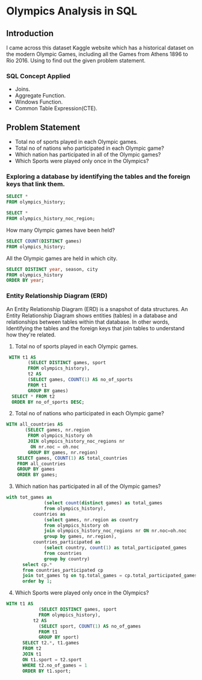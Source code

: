# Olympics Analysis in SQL

## Introduction
I came across this dataset Kaggle website which has a historical dataset on the modern Olympic Games, including all the Games from Athens 1896 to Rio 2016. Using to find out the given problem statement.

### SQL Concept Applied
- Joins.
- Aggregate Function.
- Windows Function.
- Common Table Expression(CTE).

## Problem Statement
- Total no of sports played in each Olympic games.
- Total no of nations who participated in each Olympic game?
- Which nation has participated in all of the Olympic games?
- Which Sports were played only once in the Olympics?


### Exploring a database by identifying the tables and the foreign keys that link them.

```sql
SELECT *
FROM olympics_history;
```

```sql
SELECT *
FROM olympics_history_noc_region;
```

How many Olympic games have been held?

```sql
SELECT COUNT(DISTINCT games)
FROM olympics_history;
```

All the Olympic games are held in which city.

```sql
SELECT DISTINCT year, season, city
FROM olympics_history 
ORDER BY year;
```

### Entity Relationship Diagram (ERD)

An Entity Relationship Diagram (ERD) is a snapshot of data structures. An Entity Relationship Diagram shows entities (tables) in a database and relationships between tables within that database. In other words,
Identifying the tables and the foreign keys that join tables to understand how they're related.

1. Total no of sports played in each Olympic games.

```sql
 WITH t1 AS
      	(SELECT DISTINCT games, sport
      	FROM olympics_history),
        t2 AS
      	(SELECT games, COUNT(1) AS no_of_sports
      	FROM t1
      	GROUP BY games)
  SELECT * FROM t2
  ORDER BY no_of_sports DESC;
```

2. Total no of nations who participated in each Olympic game?

```sql
WITH all_countries AS
       (SELECT games, nr.region
        FROM olympics_history oh
        JOIN olympics_history_noc_regions nr 
		 ON nr.noc = oh.noc
        GROUP BY games, nr.region)
    SELECT games, COUNT(1) AS total_countries
    FROM all_countries
    GROUP BY games
    ORDER BY games;
```

3. Which nation has participated in all of the Olympic games?

```sql
with tot_games as
              (select count(distinct games) as total_games
              from olympics_history),
          countries as
              (select games, nr.region as country
              from olympics_history oh
              join olympics_history_noc_regions nr ON nr.noc=oh.noc
              group by games, nr.region),
          countries_participated as
              (select country, count(1) as total_participated_games
              from countries
              group by country)
      select cp.*
      from countries_participated cp
      join tot_games tg on tg.total_games = cp.total_participated_games
      order by 1;
```

4. Which Sports were played only once in the Olympics?

```sql
WITH t1 AS
          	(SELECT DISTINCT games, sport
          	FROM olympics_history),
          t2 AS
          	(SELECT sport, COUNT(1) AS no_of_games
          	FROM t1
          	GROUP BY sport)
      SELECT t2.*, t1.games
      FROM t2
      JOIN t1 
	  ON t1.sport = t2.sport
      WHERE t2.no_of_games = 1
      ORDER BY t1.sport;
```
